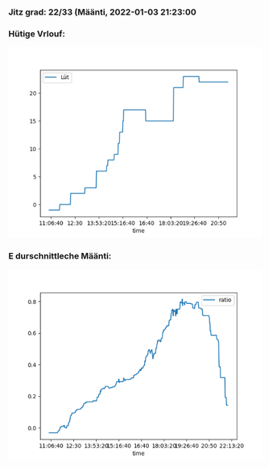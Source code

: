 ### Jitz grad: 22/33 (Määnti, 2022-01-03 21:23:00

### Hütige Vrlouf:
![Graph](Today.png)

### E durschnittleche Määnti:
![Graph](Määnti.png)